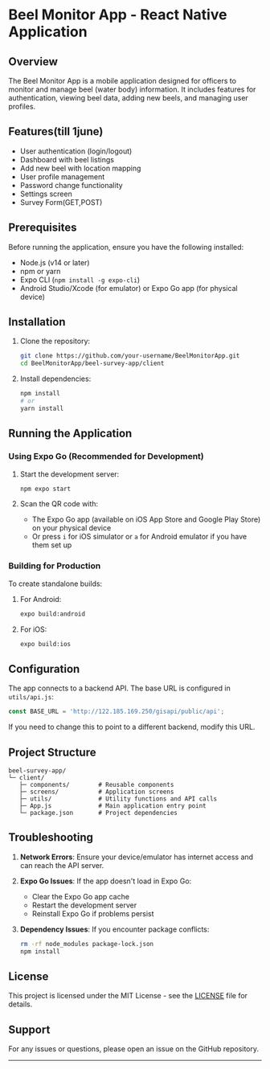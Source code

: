 # Beel Monitor App - React Native Application

## Overview

The Beel Monitor App is a mobile application designed for officers to monitor and manage beel (water body) information. It includes features for authentication, viewing beel data, adding new beels, and managing user profiles.

## Features(till 1june)

- User authentication (login/logout)
- Dashboard with beel listings
- Add new beel with location mapping
- User profile management
- Password change functionality
- Settings screen
- Survey Form(GET,POST)

## Prerequisites

Before running the application, ensure you have the following installed:

- Node.js (v14 or later)
- npm or yarn
- Expo CLI (`npm install -g expo-cli`)
- Android Studio/Xcode (for emulator) or Expo Go app (for physical device)

## Installation

1. Clone the repository:
   ```bash
   git clone https://github.com/your-username/BeelMonitorApp.git
   cd BeelMonitorApp/beel-survey-app/client
   ```

2. Install dependencies:
   ```bash
   npm install
   # or
   yarn install
   ```

## Running the Application

### Using Expo Go (Recommended for Development)

1. Start the development server:
   ```bash
   npm expo start
   ```

2. Scan the QR code with:
   - The Expo Go app (available on iOS App Store and Google Play Store) on your physical device
   - Or press `i` for iOS simulator or `a` for Android emulator if you have them set up

### Building for Production

To create standalone builds:

1. For Android:
   ```bash
   expo build:android
   ```

2. For iOS:
   ```bash
   expo build:ios
   ```

## Configuration

The app connects to a backend API. The base URL is configured in `utils/api.js`:

```javascript
const BASE_URL = 'http://122.185.169.250/gisapi/public/api';
```

If you need to change this to point to a different backend, modify this URL.

## Project Structure

```
beel-survey-app/
└─ client/
   ├─ components/        # Reusable components
   ├─ screens/           # Application screens
   ├─ utils/             # Utility functions and API calls
   ├─ App.js             # Main application entry point
   └─ package.json       # Project dependencies
```

## Troubleshooting

1. **Network Errors**: Ensure your device/emulator has internet access and can reach the API server.

2. **Expo Go Issues**: If the app doesn't load in Expo Go:
   - Clear the Expo Go app cache
   - Restart the development server
   - Reinstall Expo Go if problems persist

3. **Dependency Issues**: If you encounter package conflicts:
   ```bash
   rm -rf node_modules package-lock.json
   npm install
   ```

## License

This project is licensed under the MIT License - see the [LICENSE](LICENSE) file for details.

## Support

For any issues or questions, please open an issue on the GitHub repository.

---

